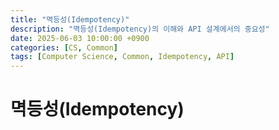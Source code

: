 ```yaml
---
title: "멱등성(Idempotency)"
description: "멱등성(Idempotency)의 이해와 API 설계에서의 중요성"
date: 2025-06-03 10:00:00 +0900
categories: [CS, Common]
tags: [Computer Science, Common, Idempotency, API]
---
```


# 멱등성(Idempotency)
